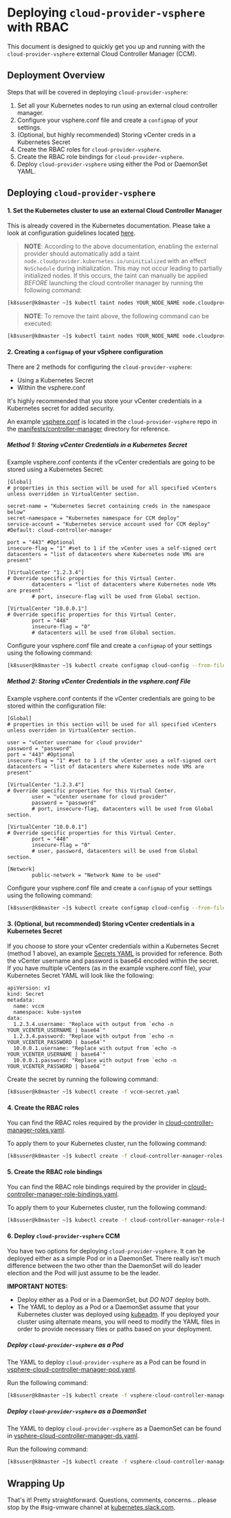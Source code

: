 # Deploying `cloud-provider-vsphere` with RBAC

This document is designed to quickly get you up and running with the `cloud-provider-vsphere` external Cloud Controller Manager (CCM).

## Deployment Overview

Steps that will be covered in deploying `cloud-provider-vsphere`:

1. Set all your Kubernetes nodes to run using an external cloud controller manager.
2. Configure your vsphere.conf file and create a `configmap` of your settings.
3. (Optional, but highly recommended) Storing vCenter creds in a Kubernetes Secret
4. Create the RBAC roles for `cloud-provider-vsphere`.
5. Create the RBAC role bindings for `cloud-provider-vsphere`.
6. Deploy `cloud-provider-vsphere` using either the Pod or DaemonSet YAML.

## Deploying `cloud-provider-vsphere`

#### 1. Set the Kubernetes cluster to use an external Cloud Controller Manager

This is already covered in the Kubernetes documentation. Please take a look at configuration guidelines located [here](https://kubernetes.io/docs/tasks/administer-cluster/running-cloud-controller/#running-cloud-controller-manager).

> **NOTE**: According to the above documentation, enabling the external provider should automatically add a taint `node.cloudprovider.kubernetes.io/uninitialized` with an effect `NoSchedule` during initialization. This may not occur leading to partially initialized nodes. If this occurs, the taint can manually be applied *BEFORE* launching the cloud controller manager by running the following command:

```bash
[k8suser@k8master ~]$ kubectl taint nodes YOUR_NODE_NAME node.cloudprovider.kubernetes.io/uninitialized=true:NoSchedule
```

> **NOTE**: To remove the taint above, the following command can be executed:

```bash
[k8suser@k8master ~]$ kubectl taint nodes YOUR_NODE_NAME node.cloudprovider.kubernetes.io/uninitialized:NoSchedule-
```

#### 2. Creating a `configmap` of your vSphere configuration

There are 2 methods for configuring the `cloud-provider-vsphere`:
- Using a Kubernetes Secret
- Within the vsphere.conf

It's highly recommended that you store your vCenter credentials in a Kubernetes secret for added security.

An example [vsphere.conf](https://github.com/kubernetes/cloud-provider-vsphere/raw/master/manifests/controller-manager/vsphere.conf) is located in the `cloud-provider-vsphere` repo in the [manifests/controller-manager](https://github.com/kubernetes/cloud-provider-vsphere/tree/master/manifests/controller-manager) directory for reference.

##### Method 1: Storing vCenter Credentials in a Kubernetes Secret

Example vsphere.conf contents if the vCenter credentials are going to be stored using a Kubernetes Secret:

```
[Global]
# properties in this section will be used for all specified vCenters unless overridden in VirtualCenter section.

secret-name = "Kubernetes Secret containing creds in the namespace below"
secret-namespace = "Kubernetes namespace for CCM deploy"
service-account = "Kubernetes service account used for CCM deploy" #Default: cloud-controller-manager

port = "443" #Optional
insecure-flag = "1" #set to 1 if the vCenter uses a self-signed cert
datacenters = "list of datacenters where Kubernetes node VMs are present"

[VirtualCenter "1.2.3.4"]
# Override specific properties for this Virtual Center.
        datacenters = "list of datacenters where Kubernetes node VMs are present"
        # port, insecure-flag will be used from Global section.

[VirtualCenter "10.0.0.1"]
# Override specific properties for this Virtual Center.
        port = "448"
        insecure-flag = "0"
        # datacenters will be used from Global section.
```

Configure your vsphere.conf file and create a `configmap` of your settings using the following command:

```bash
[k8suser@k8master ~]$ kubectl create configmap cloud-config --from-file=vsphere.conf --namespace=kube-system
```

##### Method 2: Storing vCenter Credentials in the vsphere.conf File

Example vsphere.conf contents if the vCenter credentials are going to be stored within the configuration file:

```
[Global]
# properties in this section will be used for all specified vCenters unless overriden in VirtualCenter section.

user = "vCenter username for cloud provider"
password = "password"
port = "443" #Optional
insecure-flag = "1" #set to 1 if the vCenter uses a self-signed cert
datacenters = "list of datacenters where Kubernetes node VMs are present"

[VirtualCenter "1.2.3.4"]
# Override specific properties for this Virtual Center.
        user = "vCenter username for cloud provider"
        password = "password"
        # port, insecure-flag, datacenters will be used from Global section.

[VirtualCenter "10.0.0.1"]
# Override specific properties for this Virtual Center.
        port = "448"
        insecure-flag = "0"
        # user, password, datacenters will be used from Global section.

[Network]
        public-network = "Network Name to be used"
```

Configure your vsphere.conf file and create a `configmap` of your settings using the following command:

```bash
[k8suser@k8master ~]$ kubectl create configmap cloud-config --from-file=vsphere.conf --namespace=kube-system
```

#### 3. (Optional, but recommended) Storing vCenter credentials in a Kubernetes Secret

If you choose to store your vCenter credentials within a Kubernetes Secret (method 1 above), an example [Secrets YAML](https://github.com/kubernetes/cloud-provider-vsphere/raw/master/manifests/controller-manager/vccm-secret.yaml) is provided for reference. Both the vCenter username and password is base64 encoded within the secret. If you have multiple vCenters (as in the example vsphere.conf file), your Kubernetes Secret YAML will look like the following:

```
apiVersion: v1
kind: Secret
metadata:
  name: vccm
  namespace: kube-system
data:
  1.2.3.4.username: "Replace with output from `echo -n YOUR_VCENTER_USERNAME | base64`"
  1.2.3.4.password: "Replace with output from `echo -n YOUR_VCENTER_PASSWORD | base64`"
  10.0.0.1.username: "Replace with output from `echo -n YOUR_VCENTER_USERNAME | base64`"
  10.0.0.1.password: "Replace with output from `echo -n YOUR_VCENTER_PASSWORD | base64`"
```

Create the secret by running the following command:

```bash
[k8suser@k8master ~]$ kubectl create -f vccm-secret.yaml
```

#### 4. Create the RBAC roles

You can find the RBAC roles required by the provider in [cloud-controller-manager-roles.yaml](https://github.com/kubernetes/cloud-provider-vsphere/raw/master/manifests/controller-manager/cloud-controller-manager-roles.yaml).

To apply them to your Kubernetes cluster, run the following command:

```bash
[k8suser@k8master ~]$ kubectl create -f cloud-controller-manager-roles.yaml
```

#### 5. Create the RBAC role bindings

You can find the RBAC role bindings required by the provider in [cloud-controller-manager-role-bindings.yaml](https://github.com/kubernetes/cloud-provider-vsphere/raw/master/manifests/controller-manager/cloud-controller-manager-role-bindings.yaml).

To apply them to your Kubernetes cluster, run the following command:

```bash
[k8suser@k8master ~]$ kubectl create -f cloud-controller-manager-role-bindings.yaml
```

#### 6. Deploy `cloud-provider-vsphere` CCM

You have two options for deploying `cloud-provider-vsphere`. It can be deployed either as a simple Pod or in a DaemonSet. There really isn't much difference between the two other than the DaemonSet will do leader election and the Pod will just assume to be the leader.

**IMPORTANT NOTES:**
- Deploy either as a Pod or in a DaemonSet, but *DO NOT* deploy both.
- The YAML to deploy as a Pod or a DaemonSet assume that your Kubernetes cluster was deployed using [kubeadm](https://kubernetes.io/docs/setup/independent/create-cluster-kubeadm/). If you deployed your cluster using alternate means, you will need to modify the YAML files in order to provide necessary files or paths based on your deployment.

##### Deploy `cloud-provider-vsphere` as a Pod

The YAML to deploy `cloud-provider-vsphere` as a Pod can be found in [vsphere-cloud-controller-manager-pod.yaml](https://github.com/kubernetes/cloud-provider-vsphere/raw/master/manifests/controller-manager/vsphere-cloud-controller-manager-pod.yaml).

Run the following command:

```bash
[k8suser@k8master ~]$ kubectl create -f vsphere-cloud-controller-manager-pod.yaml
```

##### Deploy `cloud-provider-vsphere` as a DaemonSet

The YAML to deploy `cloud-provider-vsphere` as a DaemonSet can be found in [vsphere-cloud-controller-manager-ds.yaml](https://github.com/kubernetes/cloud-provider-vsphere/raw/master/manifests/controller-manager/vsphere-cloud-controller-manager-ds.yaml).

Run the following command:

```bash
[k8suser@k8master ~]$ kubectl create -f vsphere-cloud-controller-manager-ds.yaml
```

## Wrapping Up

That's it! Pretty straightforward. Questions, comments, concerns... please stop by the #sig-vmware channel at [kubernetes.slack.com](https://kubernetes.slack.com).
